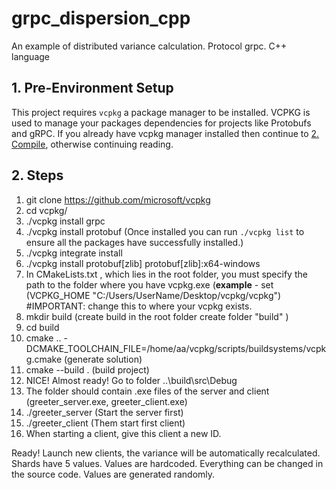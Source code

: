 # grpc_dispersion_cpp
An example of distributed variance calculation. Protocol grpc. C++ language

## 1. Pre-Environment Setup
This project requires `vcpkg` a package manager to be installed. VCPKG is used to manage your packages dependencies for projects like Protobufs and gRPC. If you already have vcpkg manager installed then continue to [2. Compile](https://github.com/advra/grpc-vcpkg-boilerplate-example/blob/main/README.md#2-compile), otherwise continuing reading.

## 2. Steps
1. git clone https://github.com/microsoft/vcpkg
2. cd vcpkg/
3. ./vcpkg install grpc
4. ./vcpkg install protobuf   (Once installed you can run `./vcpkg list` to ensure all the packages have successfully installed.)
5. ./vcpkg integrate install
6. ./vcpkg install protobuf[zlib] protobuf[zlib]:x64-windows
7. In CMakeLists.txt , which lies in the root folder, you must specify the path to the folder where you have vcpkg.exe 
(**example** - set (VCPKG_HOME "C:/Users/UserName/Desktop/vcpkg/vcpkg") #IMPORTANT: change this to where your vcpkg exists.
8. mkdir build      (create build in the root folder create folder "build" )
9. cd build
10. cmake .. -DCMAKE_TOOLCHAIN_FILE=/home/aa/vcpkg/scripts/buildsystems/vcpkg.cmake (generate solution)
11. cmake --build . (build project)
12. NICE! Almost ready! Go to folder ..\build\src\Debug
13. The folder should contain  .exe files of the server and client (greeter_server.exe, greeter_client.exe)
14.  ./greeter_server (Start the server first)
15.  ./greeter_client (Them start first client)
16.  When starting a client, give this client a new ID.

Ready! Launch new clients, the variance will be automatically recalculated.
Shards have 5 values. Values are hardcoded. Everything can be changed in the source code.
Values are generated randomly.
